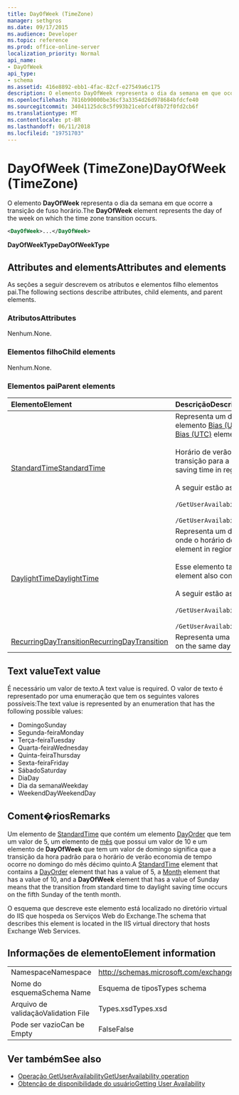 ```yaml
---
title: DayOfWeek (TimeZone)
manager: sethgros
ms.date: 09/17/2015
ms.audience: Developer
ms.topic: reference
ms.prod: office-online-server
localization_priority: Normal
api_name:
- DayOfWeek
api_type:
- schema
ms.assetid: 416e8892-ebb1-4fac-82cf-e27549a6c175
description: O elemento DayOfWeek representa o dia da semana em que ocorre a transição de fuso horário.
ms.openlocfilehash: 7816b90000be36cf3a3354d26d978684bfdcfe40
ms.sourcegitcommit: 34041125dc8c5f993b21cebfc4f8b72f0fd2cb6f
ms.translationtype: MT
ms.contentlocale: pt-BR
ms.lasthandoff: 06/11/2018
ms.locfileid: "19751703"
---
```

# <a name="dayofweek-timezone"></a><span data-ttu-id="95323-103">DayOfWeek (TimeZone)</span><span class="sxs-lookup"><span data-stu-id="95323-103">DayOfWeek (TimeZone)</span></span>

<span data-ttu-id="95323-104">O elemento **DayOfWeek** representa o dia da semana em que ocorre a transição de fuso horário.</span><span class="sxs-lookup"><span data-stu-id="95323-104">The **DayOfWeek** element represents the day of the week on which the time zone transition occurs.</span></span> 
  
```xml
<DayOfWeek>...</DayOfWeek>
```

<span data-ttu-id="95323-105">**DayOfWeekType**</span><span class="sxs-lookup"><span data-stu-id="95323-105">**DayOfWeekType**</span></span>

## <a name="attributes-and-elements"></a><span data-ttu-id="95323-106">Attributes and elements</span><span class="sxs-lookup"><span data-stu-id="95323-106">Attributes and elements</span></span>

<span data-ttu-id="95323-107">As seções a seguir descrevem os atributos e elementos filho elementos pai.</span><span class="sxs-lookup"><span data-stu-id="95323-107">The following sections describe attributes, child elements, and parent elements.</span></span>
  
### <a name="attributes"></a><span data-ttu-id="95323-108">Atributos</span><span class="sxs-lookup"><span data-stu-id="95323-108">Attributes</span></span>

<span data-ttu-id="95323-109">Nenhum.</span><span class="sxs-lookup"><span data-stu-id="95323-109">None.</span></span>
  
### <a name="child-elements"></a><span data-ttu-id="95323-110">Elementos filho</span><span class="sxs-lookup"><span data-stu-id="95323-110">Child elements</span></span>

<span data-ttu-id="95323-111">Nenhum.</span><span class="sxs-lookup"><span data-stu-id="95323-111">None.</span></span>
  
### <a name="parent-elements"></a><span data-ttu-id="95323-112">Elementos pai</span><span class="sxs-lookup"><span data-stu-id="95323-112">Parent elements</span></span>

|<span data-ttu-id="95323-113">**Elemento**</span><span class="sxs-lookup"><span data-stu-id="95323-113">**Element**</span></span>|<span data-ttu-id="95323-114">**Descrição**</span><span class="sxs-lookup"><span data-stu-id="95323-114">**Description**</span></span>|
|:-----|:-----|
|[<span data-ttu-id="95323-115">StandardTime</span><span class="sxs-lookup"><span data-stu-id="95323-115">StandardTime</span></span>](standardtime.md) <br/> | <span data-ttu-id="95323-116">Representa um deslocamento, desde o momento em relação ao tempo Universal Coordenado (UTC) representado pelo elemento [Bias (UTC)](bias-utc.md) .</span><span class="sxs-lookup"><span data-stu-id="95323-116">Represents an offset from the time relative to Coordinated Universal Time (UTC) represented by the [Bias (UTC)](bias-utc.md) element.</span></span><br/><br/><span data-ttu-id="95323-117">Horário de verão em regiões onde o horário de verão é observado, esse elemento também contém informações sobre a transição para a hora padrão.</span><span class="sxs-lookup"><span data-stu-id="95323-117">This element also contains information about the transition to standard time from daylight saving time in regions where daylight saving time is observed.</span></span><br/><br/><span data-ttu-id="95323-118">A seguir estão as expressões XPath para esse elemento:</span><span class="sxs-lookup"><span data-stu-id="95323-118">The following are the XPath expressions to this element:</span></span><br/><br/>`/GetUserAvailabilityResponse/FreeBusyResponseArray/FreeBusyResponse/FreeBusyView/WorkingHours/TimeZone/StandardTime`<br/><br/>`/GetUserAvailabilityRequest/TimeZone/StandardTime` <br/> |
|[<span data-ttu-id="95323-119">DaylightTime</span><span class="sxs-lookup"><span data-stu-id="95323-119">DaylightTime</span></span>](daylighttime.md) <br/> | <span data-ttu-id="95323-120">Representa um deslocamento, desde o momento em relação ao UTC representado pelo [Bias (UTC)](bias-utc.md) elemento em regiões onde o horário de verão é observado.</span><span class="sxs-lookup"><span data-stu-id="95323-120">Represents an offset from the time relative to UTC represented by the [Bias (UTC)](bias-utc.md) element in regions where daylight saving time is observed.</span></span><br/><br/><span data-ttu-id="95323-121">Esse elemento também contém informações sobre como ocorre a transição do horário de verão do período padrão.</span><span class="sxs-lookup"><span data-stu-id="95323-121">This element also contains information about when the transition to daylight saving time from standard time occurs.</span></span><br/><br/><span data-ttu-id="95323-122">A seguir estão as expressões XPath para esse elemento:</span><span class="sxs-lookup"><span data-stu-id="95323-122">The following are the XPath expressions to this element:</span></span><br/><br/>`/GetUserAvailabilityResponse/FreeBusyResponseArray/FreeBusyResponse/FreeBusyView/WorkingHours/TimeZone/DaylightTime`<br/><br/>`/GetUserAvailabilityRequest/TimeZone/DaylightTime` <br/> |
|[<span data-ttu-id="95323-123">RecurringDayTransition</span><span class="sxs-lookup"><span data-stu-id="95323-123">RecurringDayTransition</span></span>](recurringdaytransition.md) <br/> |<span data-ttu-id="95323-124">Representa uma transição de fuso horário que ocorre no mesmo dia cada ano.</span><span class="sxs-lookup"><span data-stu-id="95323-124">Represents a time zone transition that occurs on the same day each year.</span></span>  <br/> |
   
## <a name="text-value"></a><span data-ttu-id="95323-125">Text value</span><span class="sxs-lookup"><span data-stu-id="95323-125">Text value</span></span>

<span data-ttu-id="95323-126">É necessário um valor de texto.</span><span class="sxs-lookup"><span data-stu-id="95323-126">A text value is required.</span></span> <span data-ttu-id="95323-127">O valor de texto é representado por uma enumeração que tem os seguintes valores possíveis:</span><span class="sxs-lookup"><span data-stu-id="95323-127">The text value is represented by an enumeration that has the following possible values:</span></span>
  
- <span data-ttu-id="95323-128">Domingo</span><span class="sxs-lookup"><span data-stu-id="95323-128">Sunday</span></span>    
- <span data-ttu-id="95323-129">Segunda-feira</span><span class="sxs-lookup"><span data-stu-id="95323-129">Monday</span></span>    
- <span data-ttu-id="95323-130">Terça-feira</span><span class="sxs-lookup"><span data-stu-id="95323-130">Tuesday</span></span>    
- <span data-ttu-id="95323-131">Quarta-feira</span><span class="sxs-lookup"><span data-stu-id="95323-131">Wednesday</span></span>    
- <span data-ttu-id="95323-132">Quinta-feira</span><span class="sxs-lookup"><span data-stu-id="95323-132">Thursday</span></span>    
- <span data-ttu-id="95323-133">Sexta-feira</span><span class="sxs-lookup"><span data-stu-id="95323-133">Friday</span></span>    
- <span data-ttu-id="95323-134">Sábado</span><span class="sxs-lookup"><span data-stu-id="95323-134">Saturday</span></span>    
- <span data-ttu-id="95323-135">Dia</span><span class="sxs-lookup"><span data-stu-id="95323-135">Day</span></span>    
- <span data-ttu-id="95323-136">Dia da semana</span><span class="sxs-lookup"><span data-stu-id="95323-136">Weekday</span></span>   
- <span data-ttu-id="95323-137">WeekendDay</span><span class="sxs-lookup"><span data-stu-id="95323-137">WeekendDay</span></span>
    
## <a name="remarks"></a><span data-ttu-id="95323-138">Coment�rios</span><span class="sxs-lookup"><span data-stu-id="95323-138">Remarks</span></span>

<span data-ttu-id="95323-139">Um elemento de [StandardTime](standardtime.md) que contém um elemento [DayOrder](dayorder.md) que tem um valor de 5, um elemento de [mês](month.md) que possui um valor de 10 e um elemento de **DayOfWeek** que tem um valor de domingo significa que a transição da hora padrão para o horário de verão economia de tempo ocorre no domingo do mês décimo quinto.</span><span class="sxs-lookup"><span data-stu-id="95323-139">A [StandardTime](standardtime.md) element that contains a [DayOrder](dayorder.md) element that has a value of 5, a [Month](month.md) element that has a value of 10, and a **DayOfWeek** element that has a value of Sunday means that the transition from standard time to daylight saving time occurs on the fifth Sunday of the tenth month.</span></span> 
  
<span data-ttu-id="95323-140">O esquema que descreve este elemento está localizado no diretório virtual do IIS que hospeda os Serviços Web do Exchange.</span><span class="sxs-lookup"><span data-stu-id="95323-140">The schema that describes this element is located in the IIS virtual directory that hosts Exchange Web Services.</span></span>
  
## <a name="element-information"></a><span data-ttu-id="95323-141">Informações de elemento</span><span class="sxs-lookup"><span data-stu-id="95323-141">Element information</span></span>

|||
|:-----|:-----|
|<span data-ttu-id="95323-142">Namespace</span><span class="sxs-lookup"><span data-stu-id="95323-142">Namespace</span></span>  <br/> |http://schemas.microsoft.com/exchange/services/2006/types  <br/> |
|<span data-ttu-id="95323-143">Nome do esquema</span><span class="sxs-lookup"><span data-stu-id="95323-143">Schema Name</span></span>  <br/> |<span data-ttu-id="95323-144">Esquema de tipos</span><span class="sxs-lookup"><span data-stu-id="95323-144">Types schema</span></span>  <br/> |
|<span data-ttu-id="95323-145">Arquivo de validação</span><span class="sxs-lookup"><span data-stu-id="95323-145">Validation File</span></span>  <br/> |<span data-ttu-id="95323-146">Types.xsd</span><span class="sxs-lookup"><span data-stu-id="95323-146">Types.xsd</span></span>  <br/> |
|<span data-ttu-id="95323-147">Pode ser vazio</span><span class="sxs-lookup"><span data-stu-id="95323-147">Can be Empty</span></span>  <br/> |<span data-ttu-id="95323-148">False</span><span class="sxs-lookup"><span data-stu-id="95323-148">False</span></span>  <br/> |
   
## <a name="see-also"></a><span data-ttu-id="95323-149">Ver também</span><span class="sxs-lookup"><span data-stu-id="95323-149">See also</span></span>

- [<span data-ttu-id="95323-150">Operação GetUserAvailability</span><span class="sxs-lookup"><span data-stu-id="95323-150">GetUserAvailability operation</span></span>](getuseravailability-operation.md)
- [<span data-ttu-id="95323-151">Obtenção de disponibilidade do usuário</span><span class="sxs-lookup"><span data-stu-id="95323-151">Getting User Availability</span></span>](http://msdn.microsoft.com/library/d4133fcb-9b0f-4e6b-aadf-a389da83516a%28Office.15%29.aspx)


